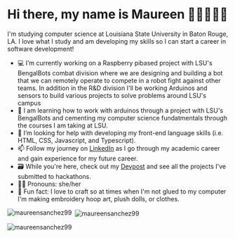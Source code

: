 # Hi there, my name is Maureen 👋🏽👩🏽‍💻

I'm studying computer science at Louisiana State University in Baton Rouge, LA. I love what I study and am developing my skills so I can start a career in software development!  

- 💻 I’m currently working on a Raspberry pibased project with LSU's BengalBots combat division where we are designing and building a bot that we can remotely operate to compete in a robot fight against other teams. In addition in the R&D division I'll be working Arduinos and sensors to build various projects to solve problems around LSU's campus
- 🤖 I am learning how to work with arduinos through a project with LSU's BengalBots and cementing my computer science fundatmentals through the courses I am taking at LSU.  
- 🌱 I’m looking for help with developing my front-end language skills (i.e. HTML, CSS, Javascript, and Typescript).
- 📫 Follow my journey on <a href="https://www.linkedin.com/in/maureen-sanchez/">LinkedIn</a> as I go through my academic career and gain experience for my future career.
- 🗃️ While you're here, check out my <a href="https://devpost.com/maureensanchez99">Devpost</a> and see all the projects I've submitted to hackathons. 
- 👩🏽 Pronouns: she/her 
- 🧵 Fun fact: I love to craft so at times when I'm not glued to my computer I'm making embroidery hoop art, plush dolls, or clothes.

<p><img align="left" src="https://github-readme-stats.vercel.app/api/top-langs?username=maureensanchez99&show_icons=true&locale=en&layout=compact" alt="maureensanchez99" /></p>

<p>&nbsp;<img align="center" src="https://github-readme-stats.vercel.app/api?username=maureensanchez99&show_icons=true&locale=en" alt="maureensanchez99" /></p>

<p><img align="center" src="https://github-readme-streak-stats.herokuapp.com/?user=maureensanchez99&" alt="maureensanchez99" /></p>

